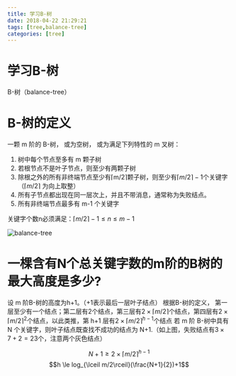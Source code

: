 ```yaml
---
title: 学习B-树
date: 2018-04-22 21:29:21
tags: [tree,balance-tree]
categories: [tree]
---
```


# 学习B-树

B-树（balance-tree）

# B-树的定义
一颗 m 阶的 B-树， 或为空树， 或为满足下列特性的 m 叉树：
1. 树中每个节点至多有 m 颗子树
2. 若根节点不是叶子节点，则至少有两颗子树
3. 除根之外的所有非终端节点至少有⌈m/2⌉颗子树，则至少有$\lceil m/2\rceil-1$个关键字（$\lceil m/2\rceil$ 为向上取整）
4. 所有子节点都出现在同一层次上，并且不带消息，通常称为失败结点。
5. 所有非终端节点最多有 m-1 个关键字

关键字个数n必须满足：$\lceil m/2\rceil-1 \le n \le m-1$

![balance-tree](https://upload-images.jianshu.io/upload_images/8053527-2d1640a9a29b6856.png?imageMogr2/auto-orient/strip%7CimageView2/2/w/1240)

# 一棵含有N个总关键字数的m阶的B树的最大高度是多少?
设 m 阶B-树的高度为h+1。（+1表示最后一层叶子结点）
根据B-树的定义， 第一层至少有一个结点；第二层有2个结点，第三层有$2\times\lceil m/2\rceil$个结点，第四层有$2\times\lceil m/2\rceil^2$个结点，以此类推，第 h+1 层有$2\times\lceil m/2\rceil ^{h-1}$个结点
若 m 阶 B-树中具有 N 个关键字，则叶子结点既查找不成功的结点为 N+1.（如上图，失败结点有$3\times7+2=23$个，注意两个灰色结点）

$$N+1\ge 2 \times \lceil m/2\rceil ^{h-1}$$
$$h \le log_{\lceil m/2\rceil}(\frac{N+1}{2})+1$$
